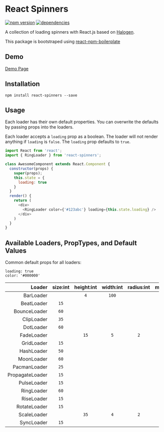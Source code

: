 # React Spinners

[![npm version](https://badge.fury.io/js/react-spinners.svg)][npm_url]
[![dependencies](https://david-dm.org/davidhu2000/react-spinners.svg)][npm_url]

[npm_url]: https://www.npmjs.org/package/react-spinners

A collection of loading spinners with React.js based on [Halogen](https://github.com/yuanyan/halogen).

This package is bootstraped using [react-npm-boilerplate](https://github.com/juliancwirko/react-npm-boilerplate)

## Demo

[Demo Page](https://davidhu2000.github.io/react-spinners)

## Installation

    npm install react-spinners --save

## Usage

Each loader has their own default properties. You can overwrite the defaults by passing props into the loaders.

Each loader accepts a `loading` prop as a boolean. The loader will not render anything if `loading` is `false`. The `loading` prop defaults to `true`.

```js
import React from 'react';
import { RingLoader } from 'react-spinners';

class AwesomeComponent extends React.Component {
  constructor(props) {
    super(props);
    this.state = {
      loading: true
    }
  }
  render() {
    return (
      <div>
        <RingLoader color={'#123abc'} loading={this.state.loading} />
      </div>
    )
  }
}
```

## Available Loaders, PropTypes, and Default Values

Common default props for all loaders:

    loading: true
    color: '#000000'

Loader          | size:int | height:int | width:int | radius:int | margin:int
------------:   |:--------:|:----------:|:---------:|:----------:|:---------:
BarLoader       |          | `4`        | `100`     |            |
BeatLoader      | `15`     |            |           |            | `2`
BounceLoader    | `60`     |            |           |            |
ClipLoader      | `35`     |            |           |            |
DotLoader       | `60`     |            |           |            | `2`
FadeLoader      |          | `15`       | `5`       | `2`        | `2`
GridLoader      | `15`     |            |           |            |
HashLoader      | `50`     |            |           |            | `2`
MoonLoader      | `60`     |            |           |            | `2`
PacmanLoader    | `25`     |            |           |            | `2`
PropagateLoader | `15`     |            |           |            |
PulseLoader     | `15`     |            |           |            | `2`
RingLoader      | `60`     |            |           |            | `2`
RiseLoader      | `15`     |            |           |            | `2`
RotateLoader    | `15`     |            |           |            | `2`
ScaleLoader     |          | `35`       | `4`       | `2`        | `2`
SyncLoader      | `15`     |            |           |            | `2`

